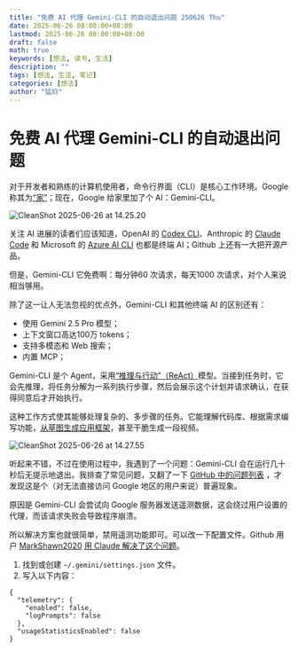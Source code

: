 ```yaml
---
title: "免费 AI 代理 Gemini-CLI 的自动退出问题 250626 Thu"
date: 2025-06-26 08:00:00+08:00
lastmod: 2025-06-26 08:00:00+08:00
draft: false
math: true
keywords: [想法, 读书, 生活]
description: ""
tags: [想法, 生活, 笔记]
categories: [想法]
author: "猛犸"
---
```


# 免费 AI 代理 Gemini-CLI 的自动退出问题

对于开发者和熟练的计算机使用者，命令行界面（CLI）是核心工作环境。Google 称其为[“家”](https://blog.google/technology/developers/introducing-gemini-cli-open-source-ai-agent/)；现在，Google 给家里加了个 AI：Gemini-CLI。

![CleanShot 2025-06-26 at 14.25.20](https://1-1256632535.cos.ap-beijing.myqcloud.com/img/CleanShot%202025-06-26%20at%2014.25.20.png)

关注 AI 进展的读者们应该知道，OpenAI 的 [Codex CLI](https://help.openai.com/en/articles/11096431-openai-codex-cli-getting-started)、Anthropic 的 [Claude Code](https://www.anthropic.com/claude-code) 和 Microsoft 的 [Azure AI CLI](https://github.com/Azure/azure-ai-cli) 也都是终端 AI；Github 上还有一大把开源产品。

但是，Gemini-CLI 它免费啊：每分钟60 次请求，每天1000 次请求，对个人来说相当够用。

除了这一让人无法忽视的优点外，Gemini-CLI 和其他终端 AI 的区别还有：

- 使用 Gemini 2.5 Pro 模型；
- 上下文窗口高达100万 tokens；
- 支持多模态和 Web 搜索；
- 内置 MCP；

Gemini-CLI 是个 Agent，采用[“推理与行动”（ReAct）](https://developers.google.com/gemini-code-assist/docs/gemini-cli)模型。当接到任务时，它会先推理，将任务分解为一系列执行步骤，然后会展示这个计划并请求确认，在获得同意后才开始执行。

这种工作方式使其能够处理复杂的、多步骤的任务。它能理解代码库、根据需求编写功能，[从草图生成应用框架](https://github.com/google-gemini/gemini-cli)，甚至干脆生成一段视频。

![CleanShot 2025-06-26 at 14.27.55](https://1-1256632535.cos.ap-beijing.myqcloud.com/img/CleanShot%202025-06-26%20at%2014.27.55.png)

听起来不错，不过在使用过程中，我遇到了一个问题：Gemini-CLI 会在运行几十秒后无提示地退出。我排查了常见问题，又翻了一下 [GitHub 中的问题列表](https://github.com/google-gemini/gemini-cli/issues) ，才发现这是个（对无法直接访问 Google 地区的用户来说）普遍现象。

原因是 Gemini-CLI 会尝试向 Google 服务器发送遥测数据，这会绕过用户设置的代理，而该请求失败会导致程序崩溃。

所以解决方案也就很简单，禁用遥测功能即可。可以改一下配置文件。Github 用户 [MarkShawn2020](https://github.com/MarkShawn2020) [用 Claude 解决了这个问题](https://github.com/google-gemini/gemini-cli/issues/1425#issuecomment-3005831312)。

1. 找到或创建 `~/.gemini/settings.json` 文件。
2. 写入以下内容：

```
{
  "telemetry": {
    "enabled": false,
    "logPrompts": false
  },
  "usageStatisticsEnabled": false
}
```

